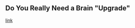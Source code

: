 ## Do You Really Need a Brain "Upgrade"

[link](https://www.psychologytoday.com/intl/blog/your-internet-brain/202102/do-you-really-need-brain-upgrade)
